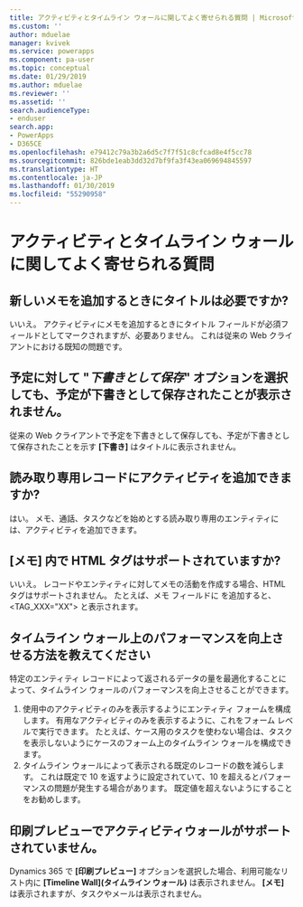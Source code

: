 ```yaml
---
title: アクティビティとタイムライン ウォールに関してよく寄せられる質問 | MicrosoftDocs
ms.custom: ''
author: mduelae
manager: kvivek
ms.service: powerapps
ms.component: pa-user
ms.topic: conceptual
ms.date: 01/29/2019
ms.author: mduelae
ms.reviewer: ''
ms.assetid: ''
search.audienceType:
- enduser
search.app:
- PowerApps
- D365CE
ms.openlocfilehash: e79412c79a3b2a6d5c7f7f51c8cfcad8e4f5cc78
ms.sourcegitcommit: 826bde1eab3dd32d7bf9fa3f43ea069694845597
ms.translationtype: HT
ms.contentlocale: ja-JP
ms.lasthandoff: 01/30/2019
ms.locfileid: "55290958"
---
```

# <a name="frequently-asked-questions-about-activities-and-the-timeline-wall"></a>アクティビティとタイムライン ウォールに関してよく寄せられる質問  

## <a name="is-a-title-required-when-adding-a-new-note"></a>新しいメモを追加するときにタイトルは必要ですか?

いいえ。 アクティビティにメモを追加するときにタイトル フィールドが必須フィールドとしてマークされますが、必要ありません。 これは従来の Web クライアントにおける既知の問題です。

## <a name="for-an-appointment-when-i-choose-the-option-to-save-as-draft-it-doesnt-show-that-the-appointment-has-been-saved-as-a-draft"></a>予定に対して "*下書きとして保存*" オプションを選択しても、予定が下書きとして保存されたことが表示されません。

従来の Web クライアントで予定を下書きとして保存しても、予定が下書きとして保存されたことを示す **[下書き]** はタイトルに表示されません。

## <a name="can-i-add-activities-to-read-only-records"></a>読み取り専用レコードにアクティビティを追加できますか?

はい。 メモ、通話、タスクなどを始めとする読み取り専用のエンティティには、アクティビティを追加できます。 

## <a name="are-html-tags-supported-in-notes"></a>**[メモ]** 内で HTML タグはサポートされていますか?

いいえ。 レコードやエンティティに対してメモの活動を作成する場合、HTML タグはサポートされません。 たとえば、メモ フィールドに <TAG> </TAG> を追加すると、<TAG_XXX="XX"> </TAG> と表示されます。

## <a name="how-can-i-improve-performance-on-timeline-wall"></a>タイムライン ウォール上のパフォーマンスを向上させる方法を教えてください

特定のエンティティ レコードによって返されるデータの量を最適化することによって、タイムライン ウォールのパフォーマンスを向上させることができます。 

1.  使用中のアクティビティのみを表示するようにエンティティ フォームを構成します。  有用なアクティビティのみを表示するように、これをフォーム レベルで実行できます。  たとえば、ケース用のタスクを使わない場合は、タスクを表示しないようにケースのフォーム上のタイムライン ウォールを構成できます。
2.  タイムライン ウォールによって表示される既定のレコードの数を減らします。  これは既定で 10 を返すように設定されていて、10 を超えるとパフォーマンスの問題が発生する場合があります。  既定値を超えないようにすることをお勧めします。 

## <a name="activity-wall-is-not-supported-in-print-preview"></a>印刷プレビューでアクティビティウォールがサポートされていません。

Dynamics 365 で **[印刷プレビュー]** オプションを選択した場合、利用可能なリスト内に **[Timeline Wall]\(タイムライン ウォール\)** は表示されません。 **[メモ]** は表示されますが、タスクやメールは表示されません。





